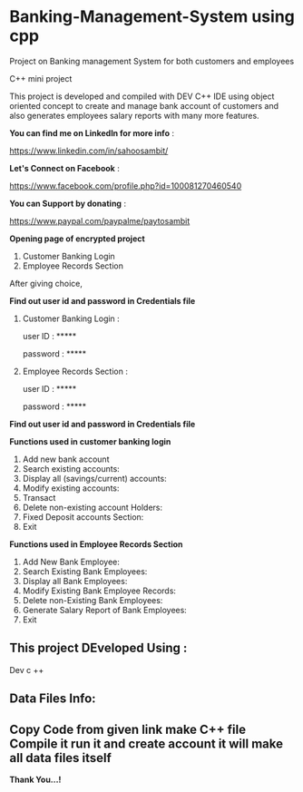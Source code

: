 # Banking-Management-System using cpp
Project on Banking management System for both customers and employees

C++ mini project

This project is developed and compiled with DEV C++ IDE using object oriented concept to create and manage bank account of customers and also generates employees salary reports with many more features.

**You can find me on LinkedIn for more info** : 

https://www.linkedin.com/in/sahoosambit/

**Let's Connect on Facebook** :

https://www.facebook.com/profile.php?id=100081270460540


**You can Support by donating** : 

https://www.paypal.com/paypalme/paytosambit

**Opening page of encrypted project**
1. Customer Banking Login
2. Employee Records Section

After giving choice,

**Find out user id and password in Credentials file**

1. Customer Banking Login : 
   
   user ID  : *****
   
   password : *****

2. Employee Records Section :
   
   user ID  : *****
   
   password : *****

**Find out user id and password in Credentials file**
  
**Functions used in customer banking login**
1. Add new bank account
2. Search existing accounts:
3. Display all (savings/current) accounts:
4. Modify existing accounts:
5. Transact
6. Delete non-existing account Holders:
7. Fixed Deposit accounts Section:
8. Exit

**Functions used in Employee Records Section**
1. Add New Bank Employee:
2. Search Existing Bank Employees:
3. Display all Bank Employees:
4. Modify Existing Bank Employee Records:
5. Delete non-Existing Bank Employees:
6. Generate Salary Report of Bank Employees:
7. Exit

This project DEveloped Using :
----------------------------------------------------------------------
Dev c ++

Data Files Info:
----------------------------------------------------------------------
Copy Code from given link make C++ file
Compile it run it and create account it will make 
all data files itself
----------------------------------------------------------------------
  **Thank You...!**
